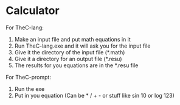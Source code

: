 ﻿# Calculator

For TheC-lang:

1. Make an input file and put math equations in it
2. Run TheC-lang.exe and it will ask you for the input file
3. Give it the directory of the input file (*.math)
4. Give it a directory for an output file (*.resu)
5. The results for you equations are in the *.resu file

For TheC-prompt:

1. Run the exe
2. Put in you equation (Can be * / + - or stuff like sin 10 or log 123)
